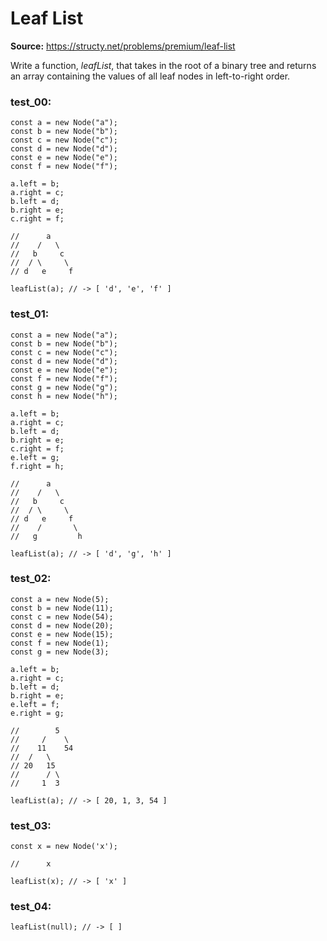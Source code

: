 # Leaf List
**Source:** https://structy.net/problems/premium/leaf-list


Write a function, *leafList*, that takes in the root of a binary tree and returns an array containing the values of all leaf nodes in left-to-right order.

### test_00:

```
const a = new Node("a");
const b = new Node("b");
const c = new Node("c");
const d = new Node("d");
const e = new Node("e");
const f = new Node("f");

a.left = b;
a.right = c;
b.left = d;
b.right = e;
c.right = f;

//      a
//    /   \
//   b     c
//  / \     \
// d   e     f

leafList(a); // -> [ 'd', 'e', 'f' ]

```

### test_01:

```
const a = new Node("a");
const b = new Node("b");
const c = new Node("c");
const d = new Node("d");
const e = new Node("e");
const f = new Node("f");
const g = new Node("g");
const h = new Node("h");

a.left = b;
a.right = c;
b.left = d;
b.right = e;
c.right = f;
e.left = g;
f.right = h;

//      a
//    /   \
//   b     c
//  / \     \
// d   e     f
//    /       \
//   g         h

leafList(a); // -> [ 'd', 'g', 'h' ]

```

### test_02:

```
const a = new Node(5);
const b = new Node(11);
const c = new Node(54);
const d = new Node(20);
const e = new Node(15);
const f = new Node(1);
const g = new Node(3);

a.left = b;
a.right = c;
b.left = d;
b.right = e;
e.left = f;
e.right = g;

//        5
//     /    \
//    11    54
//  /   \
// 20   15
//      / \
//     1  3

leafList(a); // -> [ 20, 1, 3, 54 ]

```

### test_03:

```
const x = new Node('x');

//      x

leafList(x); // -> [ 'x' ]

```

### test_04:

```
leafList(null); // -> [ ]

```